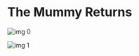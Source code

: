 # The Mummy Returns

![img 0](https://i.imgur.com/d7kDwhu.jpg)

![img 1](https://i.imgur.com/y39qOLs.jpg)

